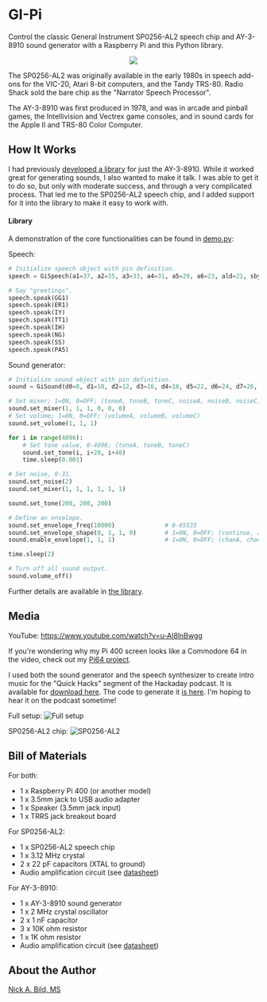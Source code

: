 # GI-Pi

Control the classic General Instrument SP0256-AL2 speech chip and AY-3-8910 sound generator with a Raspberry Pi and this Python library.

<p align="center">
<img src="https://raw.githubusercontent.com/nickbild/retro_audio/main/media/closeup_sm.jpg">
</p>

The SP0256-AL2 was originally available in the early 1980s in speech add-ons for the VIC-20, Atari 8-bit computers, and the Tandy TRS-80.  Radio Shack sold the bare chip as the "Narrator Speech Processor".

The AY-3-8910 was first produced in 1978, and was in arcade and pinball games, the Intellivision and Vectrex game consoles, and in sound cards for the Apple II and TRS-80 Color Computer.

## How It Works

I had previously [developed a library](https://github.com/nickbild/ay-3-8910) for just the AY-3-8910.  While it worked great for generating sounds, I also wanted to make it talk.  I was able to get it to do so, but only with moderate success, and through a very complicated process.  That led me to the SP0256-AL2 speech chip, and I added support for it into the library to make it easy to work with.

#### Library

A demonstration of the core functionalities can be found in [demo.py](https://github.com/nickbild/retro_audio/blob/main/demo.py):

Speech:

```python
# Initialize speech object with pin definition.
speech = GiSpeech(a1=37, a2=35, a3=33, a4=31, a5=29, a6=23, ald=21, sby=15, rst=13)

# Say "greetings".
speech.speak(GG1)
speech.speak(ER1)
speech.speak(IY)
speech.speak(TT1)
speech.speak(IH)
speech.speak(NG)
speech.speak(SS)
speech.speak(PA5)
```

Sound generator:

```python
# Initialize sound object with pin definition.
sound = GiSound(d0=8, d1=10, d2=12, d3=16, d4=18, d5=22, d6=24, d7=26, bc1=36, bdir=38, reset=40)

# Set mixer; 1=0N, 0=OFF; (toneA, toneB, toneC, noiseA, noiseB, noiseC)
sound.set_mixer(1, 1, 1, 0, 0, 0)
# Set volume; 1=0N, 0=OFF; (volumeA, volumeB, volumeC)
sound.set_volume(1, 1, 1)

for i in range(4096):
    # Set tone value, 0-4096; (toneA, toneB, toneC)
    sound.set_tone(i, i+20, i+40)
    time.sleep(0.001)

# Set noise, 0-31.
sound.set_noise(2)
sound.set_mixer(1, 1, 1, 1, 1, 1)

sound.set_tone(200, 200, 200)

# Define an envelope.
sound.set_envelope_freq(10000)              # 0-65535
sound.set_envelope_shape(0, 1, 1, 0)        # 1=0N, 0=OFF; (continue, attack, alternate, hold)
sound.enable_envelope(1, 1, 1)              # 1=0N, 0=OFF; (chanA, chanB, chanC)

time.sleep(2)

# Turn off all sound output.
sound.volume_off()
```

Further details are available in [the library](https://github.com/nickbild/retro_audio/blob/main/gi_sound.py).

## Media

YouTube:
https://www.youtube.com/watch?v=u-AI8lnBwgg

If you're wondering why my Pi 400 screen looks like a Commodore 64 in the video, check out my [Pi64 project](https://github.com/nickbild/pi-64).

I used both the sound generator and the speech synthesizer to create intro music for the "Quick Hacks" segment of the Hackaday podcast.  It is available for [download here](https://github.com/nickbild/gi-pi/raw/main/media/quick_hacks.wav).  The code to generate it [is here](https://github.com/nickbild/gi-pi/blob/main/quick_hacks.py).  I'm hoping to hear it on the podcast sometime!

Full setup:
![Full setup](https://raw.githubusercontent.com/nickbild/retro_audio/main/media/full_setup_sm.jpg)

SP0256-AL2 chip:
![SP0256-AL2](https://raw.githubusercontent.com/nickbild/retro_audio/main/media/sp0256_sm.jpg)

## Bill of Materials

For both:
- 1 x Raspberry Pi 400 (or another model)
- 1 x 3.5mm jack to USB audio adapter
- 1 x Speaker (3.5mm jack input)
- 1 x TRRS jack breakout board

For SP0256-AL2:
- 1 x SP0256-AL2 speech chip
- 1 x 3.12 MHz crystal
- 2 x 22 pF capacitors (XTAL to ground)
- Audio amplification circuit (see [datasheet](https://github.com/nickbild/retro_audio/blob/main/spo256_datasheet.pdf))

For AY-3-8910:
- 1 x AY-3-8910 sound generator
- 1 x 2 MHz crystal oscillator
- 2 x 1 nF capacitor
- 3 x 10K ohm resistor
- 1 x 1K ohm resistor
- Audio amplification circuit (see [datasheet](https://github.com/nickbild/ay-3-8910/blob/main/docs/AY-3-8910-datasheet.pdf))


## About the Author

[Nick A. Bild, MS](https://nickbild79.firebaseapp.com/#!/)
